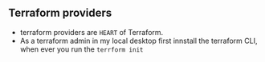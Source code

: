 ## Terraform providers
- terraform providers are `HEART` of Terraform.
- As a terraform admin in my local desktop first innstall the terraform CLI, when ever you run the `terrform init`